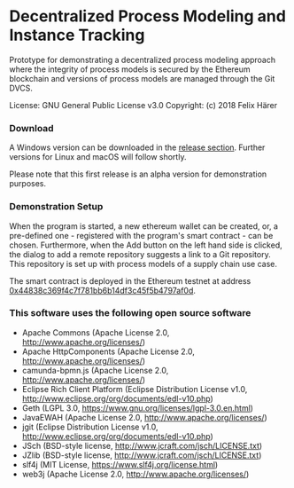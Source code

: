 # Decentralized Process Modeling and Instance Tracking
Prototype for demonstrating a decentralized process modeling approach where the integrity of process models is secured by the Ethereum blockchain and versions of process models are managed through the Git DVCS.

License: GNU General Public License v3.0
Copyright: (c) 2018 Felix Härer

### Download

A Windows version can be downloaded in the [release section](https://github.com/fhaer/Decentralized-Process-Modeling-and-Instance-Tracking/releases/). Further versions for Linux and macOS will follow shortly.

Please note that this first release is an alpha version for demonstration purposes. 

### Demonstration Setup
When the program is started, a new ethereum wallet can be created, or, a pre-defined one - registered with the program's smart contract - can be chosen. Furthermore, when the Add button on the left hand side is clicked, the dialog to add a remote repository suggests a link to a Git repository. This repository is set up with process models of a supply chain use case.

The smart contract is deployed in the Ethereum testnet at address [0x44838c369f4c7f781bb6b14df3c45f5b4797af0d](https://ropsten.etherscan.io/address/0x44838c369f4c7f781bb6b14df3c45f5b4797af0d).

### This software uses the following open source software
- Apache Commons (Apache License 2.0, http://www.apache.org/licenses/)
- Apache HttpComponents (Apache License 2.0, http://www.apache.org/licenses/)
- camunda-bpmn.js (Apache License 2.0, http://www.apache.org/licenses/)
- Eclipse Rich Client Platform (Eclipse Distribution License v1.0, http://www.eclipse.org/org/documents/edl-v10.php)
- Geth (LGPL 3.0, https://www.gnu.org/licenses/lgpl-3.0.en.html)
- JavaEWAH (Apache License 2.0, http://www.apache.org/licenses/)
- jgit (Eclipse Distribution License v1.0, http://www.eclipse.org/org/documents/edl-v10.php)
- JSch (BSD-style license, http://www.jcraft.com/jsch/LICENSE.txt)
- JZlib (BSD-style license, http://www.jcraft.com/jsch/LICENSE.txt)
- slf4j (MIT License, https://www.slf4j.org/license.html)
- web3j (Apache License 2.0, http://www.apache.org/licenses/)
